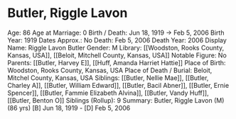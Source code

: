 # Butler, Riggle Lavon

Age: 86
Age at Marriage: 0
Birth / Death: Jun 18, 1919 → Feb 5, 2006
Birth Year: 1919
Dates Approx.: No
Death: Feb 5, 2006
Death Year: 2006
Display Name: Riggle Lavon Butler
Gender: M
Library: [[Woodston, Rooks County, Kansas, USA]], [[Beloit, Mitchell County, Kansas, USA]]
Notable Figure: No
Parents: [[Butler, Harvey E]], [[Huff, Amanda Harriet Hattie]]
Place of Birth: Woodston, Rooks County, Kansas, USA
Place of Death / Burial: Beloit, Mitchel County, Kansas, USA
Siblings: [[Butler, Nellie Mae]], [[Butler, Charley A]], [[Butler, William Edward]], [[Butler, Bacil Abner]], [[Butler, Ernie Spencer]], [[Butler, Fammie Elizabeth Alvina]], [[Butler, Vandy Huff]], [[Butler, Benton O]]
Siblings (Rollup): 9
Summary: Butler, Riggle Lavon (M) (86 yrs)
[B] Jun 18, 1919 - [D] Feb 5, 2006